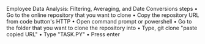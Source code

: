 Employee Data Analysis: Filtering, Averaging, and Date Conversions steps
• Go to the online repository that you want to clone
• Copy the repository URL from code button's HTTP
• Open command prompt or powershell
• Go to the folder that you want to clone the repository into
• Type, git clone "paste copied URL"
• Type "TASK.PY"
• Press enter
 
